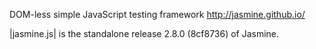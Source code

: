 DOM-less simple JavaScript testing framework http://jasmine.github.io/

|jasmine.js| is the standalone release 2.8.0 (8cf8736) of Jasmine.

